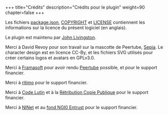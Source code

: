 +++
title="Crédits"
description="Crédits pour le plugin"
weight=90
chapter=false
+++

Les fichiers
[package.json](https://github.com/JohnXLivingston/peertube-plugin-livechat/blob/main/package.json),
[COPYRIGHT](https://github.com/JohnXLivingston/peertube-plugin-livechat/blob/main/COPYRIGHT.md)
et [LICENSE](https://github.com/JohnXLivingston/peertube-plugin-livechat/blob/main/LICENSE)
contiennent les informations sur la licence du présent logiciel (en anglais).

Le plugin est maintenu par [John Livingston](https://www.john-livingston.fr/).

Merci à David Revoy pour son travail sur la mascotte de Peertube, [Sepia](https://www.davidrevoy.com/index.php?tag/peertube).
Le character design est en licence CC-By, et les fichiers SVG utilisés pour créer certains logos et avatars en GPLv3.0.

Merci à [Framasoft](https://framasoft.org) pour avoir rendu [Peertube](https://joinpeertube.org/) possible, et pour le support financier.

Merci à [ritimo](https://www.ritimo.org/) pour le support financier.

Merci à [Code Lutin](https://www.codelutin.com/) et à la [Rétribution Copie Publique](https://copiepublique.fr) pour le support financier.

Merci à [NlNet](https://nlnet.nl/) et au [fond NGI0 Entrust](https://nlnet.nl/entrust/) pour le support financier.
